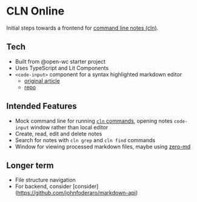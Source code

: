 # CLN Online

Initial steps towards a frontend for [command line notes (cln)](https://github.com/kvnloughead/command-line-notes).

## Tech

- Built from @open-wc starter project
- Uses TypeScript and Lit Components
- `<code-input>` component for a syntax highlighted markdown editor
  - [original article](https://css-tricks.com/creating-an-editable-textarea-that-supports-syntax-highlighted-code/)
  - [repo](https://github.com/WebCoder49/code-inputs)

## Intended Features

- Mock command line for running [`cln` commands](https://github.com/kvnloughead/command-line-notes#other-usage), opening notes `code-input` window rather than local editor
- Create, read, edit and delete notes
- Search for notes with `cln grep` and `cln find` commands
- Window for viewing processed markdown files, maybe using [zero-md](https://zerodevx.github.io/zero-md/)

## Longer term

- File structure navigation
- For backend, consider [consider] (https://github.com/johnfoderaro/markdown-api)
